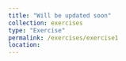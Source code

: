 ```yaml
---
title: "Will be updated soon"
collection: exercises
type: "Exercise"
permalink: /exercises/exercise1
location: 
---
```


